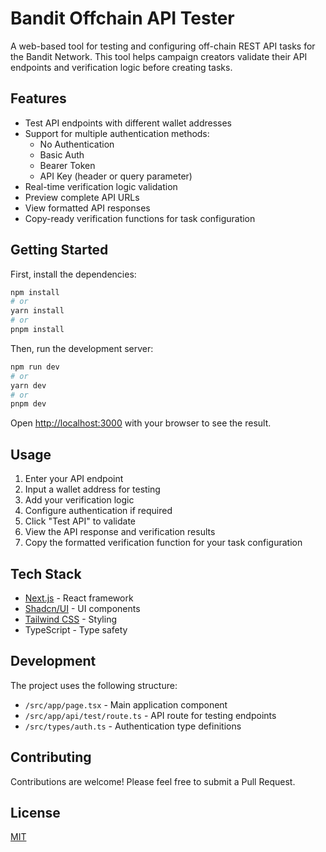# Bandit Offchain API Tester

A web-based tool for testing and configuring off-chain REST API tasks for the Bandit Network. This tool helps campaign creators validate their API endpoints and verification logic before creating tasks.

## Features

- Test API endpoints with different wallet addresses
- Support for multiple authentication methods:
  - No Authentication
  - Basic Auth
  - Bearer Token
  - API Key (header or query parameter)
- Real-time verification logic validation
- Preview complete API URLs
- View formatted API responses
- Copy-ready verification functions for task configuration

## Getting Started

First, install the dependencies:

```bash
npm install
# or
yarn install
# or
pnpm install
```

Then, run the development server:

```bash
npm run dev
# or
yarn dev
# or
pnpm dev
```

Open [http://localhost:3000](http://localhost:3000) with your browser to see the result.

## Usage

1. Enter your API endpoint
2. Input a wallet address for testing
3. Add your verification logic
4. Configure authentication if required
5. Click "Test API" to validate
6. View the API response and verification results
7. Copy the formatted verification function for your task configuration

## Tech Stack

- [Next.js](https://nextjs.org/) - React framework
- [Shadcn/UI](https://ui.shadcn.com/) - UI components
- [Tailwind CSS](https://tailwindcss.com/) - Styling
- TypeScript - Type safety

## Development

The project uses the following structure:
- `/src/app/page.tsx` - Main application component
- `/src/app/api/test/route.ts` - API route for testing endpoints
- `/src/types/auth.ts` - Authentication type definitions

## Contributing

Contributions are welcome! Please feel free to submit a Pull Request.

## License

[MIT](https://choosealicense.com/licenses/mit/)
